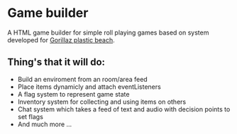 # Game builder
A HTML game builder for simple roll playing games based on system developed for [Gorillaz plastic beach](http://gorillaz.com/plasticbeach).

## Thing's that it will do:
- Build an enviroment from an room/area feed
- Place items dynamicly and attach eventListeners
- A flag system to represent game state
- Inventory system for collecting and using items on others
- Chat system which takes a feed of text and audio with decision points to set flags
- And much more ... 
